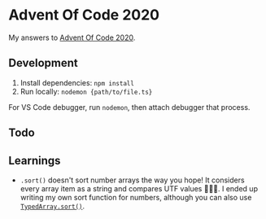 # Advent Of Code 2020

My answers to [Advent Of Code 2020](https://adventofcode.com/2020).

## Development

1) Install dependencies: `npm install`  
2) Run locally: `nodemon {path/to/file.ts}`

For VS Code debugger, run `nodemon`, then attach debugger that process.

## Todo

## Learnings

- `.sort()` doesn't sort number arrays the way you hope! It considers every array item as a string and compares UTF values 🤦🏼‍♂️. I ended up writing my own sort function for numbers, although you can also use [`TypedArray.sort()`](https://devdocs.io/javascript/global_objects/typedarray/sort).
